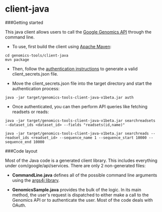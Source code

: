 client-java
==============

###Getting started

This java client allows users to call the <a href="https://developers.google.com/genomics">Google Genomics API</a> through the command line.

* To use, first build the client using <a href="http://maven.apache.org/download.cgi">Apache Maven</a>:

```
cd genomics-tools/client-java
mvn package
```

* Then, follow the <a href="https://developers.google.com/genomics#authenticate">authentication instructions</a> to generate a valid client_secrets.json file.

* Move the client_secrets.json file into the target directory and start the authentication process:
```
java -jar target/genomics-tools-client-java-v1beta.jar auth
```

* Once authenticated, you can then perform API queries like fetching readsets or reads:
```
java -jar target/genomics-tools-client-java-v1beta.jar searchreadsets --dataset_ids <dataset_id> --fields "readsets(id,name)"
```
```
java -jar target/genomics-tools-client-java-v1beta.jar searchreads --readset_ids <readset_id> --sequence_name 1 --sequence_start 10000 --sequence_end 10000
```

###Code layout

Most of the Java code is a generated client library. This includes everything under com/google/api/services. There are only 2 non-generated files:

* **CommandLine.java** defines all of the possible command line arguments using the
<a href="http://args4j.kohsuke.org/index.html">args4j library</a>.

* **GenomicsSample.java** provides the bulk of the logic. In its main method, the user's request is dispatched to
either make a call to the Genomics API or to authenticate the user. Most of the code deals with OAuth.

